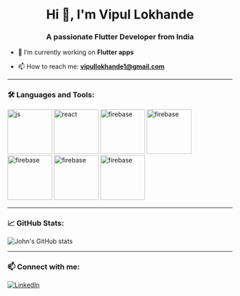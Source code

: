 <h1 align="center">Hi 👋, I'm Vipul Lokhande</h1>
<h3 align="center">A passionate Flutter Developer from India</h3>

- 🔭 I’m currently working on **Flutter apps**

- 📫 How to reach me: **vipullokhande1@gmail.com**

---

### 🛠️ Languages and Tools:

<p align="left">
  <img src="https://cdn.jsdelivr.net/gh/devicons/devicon@latest/icons/flutter/flutter-original.svg" alt="js" width="100" height="100"/>
  <img src="https://cdn.jsdelivr.net/gh/devicons/devicon@latest/icons/java/java-original.svg" alt="react" width="100" height="100"/>
  <img src="https://cdn.jsdelivr.net/gh/devicons/devicon@latest/icons/nodejs/nodejs-original-wordmark.svg" alt="firebase" width="100" height="100"/>
  <img src="https://cdn.jsdelivr.net/gh/devicons/devicon@latest/icons/dart/dart-original-wordmark.svg" alt="firebase" width="100" height="100"/>
  <img src="https://cdn.jsdelivr.net/gh/devicons/devicon@latest/icons/mongodb/mongodb-original-wordmark.svg" alt="firebase" width="100" height="100"/>
  <img src="https://cdn.jsdelivr.net/gh/devicons/devicon@latest/icons/firebase/firebase-original-wordmark.svg" alt="firebase" width="100" height="100"/>
  <img src="https://cdn.jsdelivr.net/gh/devicons/devicon@latest/icons/github/github-original-wordmark.svg" alt="firebase" width="100" height="100"/>
</p>

---

### 📈 GitHub Stats:

![John's GitHub stats](https://github-readme-stats.vercel.app/api?username=vipullokhande&show_icons=true&theme=radical)

---

### 📫 Connect with me:

[![LinkedIn](https://img.shields.io/badge/LinkedIn-blue?style=flat&logo=linkedin)](https://www.linkedin.com/in/vipul-lokhande-16b379229)
